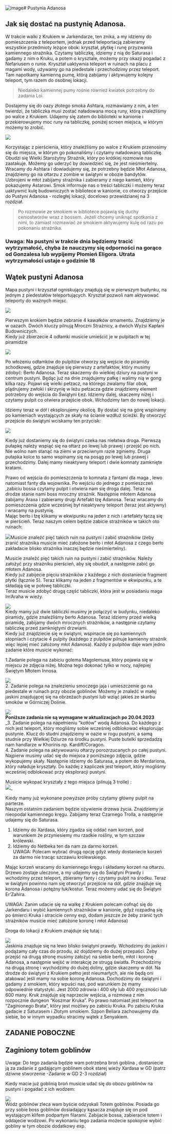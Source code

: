 ![image](https://github.com/user-attachments/assets/a931ec10-2618-42be-8d96-7c0ec948ca14)# Pustynia Adanosa

## Jak się dostać na pustynię Adanosa.

W trakcie walki z Krukiem w Jarkendarze, ten znika, a my idziemy do pomieszczenia z teleportem, jednak przed teleportacją zabieramy wszystkie przedmioty leżące obok: kryształ, płytkę i runę przyzwania kamiennego strażnika. Czytamy tabliczkę, idziemy z nią do Saturasa i gadamy z nim o Kruku, a potem o krysztale, możemy przy okazji pogadać z Nefariusem o runie. Kryształ uaktywnia teleport w ruinach na placu z magami wody, używamy go na piedestale i przechodzimy przez teleport. Tam napotkamy kamienną pumę, którą zabijamy i aktywujemy kolejny teleport, tym razem do osobnej lokacji.
> Niedaleko kamiennej pumy rośnie również kwiatek potrzebny do zadania Loi.

Dostajemy się do oazy złotego smoka Ashtara, rozmawiamy z nim, a ten twierdzi, że tabliczka musi zostać naładowana mocą runy, którą znaleźliśmy po walce z Krukiem. Udajemy się zatem do biblioteki w kanionie i przekierowujemy moc runy na tabliczkę, poniżej screen miejsca, w którym możemy to zrobić.

[![](https://steamuserimages-a.akamaihd.net/ugc/969852954270888650/F5C5876E037FB335528C9AE4A801F04186252A41/)](https://steamuserimages-a.akamaihd.net/ugc/969852954270888650/F5C5876E037FB335528C9AE4A801F04186252A41/)  

Korzystając z pierścienia, który znaleźliśmy po walce z Krukiem przenosimy się do miejsca, w którym go pokonaliśmy i czytamy naładowaną tabliczkę. Obudzi się Wielki Starożytny Strażnik, który po krótkiej rozmowie nas zaatakuje. Możemy go uderzyć by dowiedzieć się, że jest nieśmiertelny. Wracamy do Ashtara i dowiadujemy się, że potrzebny będzie Młot Adanosa, znajdziemy go na ołtarzu z zombie w świątyni w obozie bandytów. Uzbrojeni w młot zabijamy strażnika i zabieramy z niego kamień, który pokazujemy Astarowi. Smok informuje nas o treści tabliczki i możemy teraz uaktywnić kulę budowniczych w bibliotece w kanionie, co otworzy przejście do Pustyni Adanosa - rozległej lokacji, docelowo przewidzianej na 3 rozdział.
> Po rozmowie ze smokiem w bibliotece pojawią się duchy ceniostwórów wraz z bossem. Jeżeli chcemy uniknąć spotkania z nimi, to zamiast rozmawiać ze smokiem aktywujemy kulę od razu po pokonaniu strażnika. 

### Uwaga: Na pustyni w trakcie dnia będziemy tracić wytrzymałość, chyba że nauczymy się odporności na gorąco od Gonzalesa lub wypijemy Płomień Eligora. Utrata wytrzymałości ustaje o godzinie 18

## Wątek pustyni Adanosa

Mapa pustyni i krzyształ ogniskujący znajdują się w pierwszym budynku, na jednym z piedestałów teleportujących. Kryształ pozwoli nam aktywować teleporty do ważnych miejsc.

[![](https://steamuserimages-a.akamaihd.net/ugc/1824514739931038201/618699BC69992A839CC0FDC1BBD81224B0CD33DF/)](https://steamuserimages-a.akamaihd.net/ugc/1824514739931038201/618699BC69992A839CC0FDC1BBD81224B0CD33DF/)  

Pierwszym krokiem będzie zebranie 4 kawałków ornamentu. Znajdziemy je w oazach. Dwóch kluczy pilnują Mroczni Strażnicy, a dwóch Wyżsi Kapłani Budowniczych.  
Kiedy już zbierzecie 4 odłamki musicie umieścić je w pulpitach w tej piramidzie

[![](https://steamuserimages-a.akamaihd.net/ugc/969852954269962988/FBBD6E4057E5D63400F4B88D39F0945FFAE6C07E/)](https://steamuserimages-a.akamaihd.net/ugc/969852954269962988/FBBD6E4057E5D63400F4B88D39F0945FFAE6C07E/) 

Po włożeniu odłamków do pulpitów otworzy się wejście do piramidy schodkowej, gdzie znajduje się pierwszy z artefaktów, który musimy zdobyć: Berło Adanosa. Teraz skaczemy do wielkiej dziury na pustyni w centrum pustyni. Będąc już na dnie znajdujemy pałkę i walimy nią w gong kilka razy. Pojawi się wielki pełzacz, na którego zwalamy filar obok, plądrujemy zwłoki i skrzynię w leżu pełzacza gdzie znajdziemy element potrzebny do wejścia do Świątyni Łez. Idziemy dalej, skaczemy niżej i czytamy pulpit co otwiera przejście obok. Wchodzimy tam do nowej lokacji.

Idziemy teraz w dół i eksplorujemy okolicę. By dostać się na górę wspinamy po kamieniach wystających ze skały na ścianie wzdłuż ścieżki. By otworzyć przejście do świątyni wciskamy ten przycisk:

[![](https://steamuserimages-a.akamaihd.net/ugc/969852954270081211/EE169733492EA5F990F043B98B559E9F644292F9/)](https://steamuserimages-a.akamaihd.net/ugc/969852954270081211/EE169733492EA5F990F043B98B559E9F644292F9/)

Kiedy już dostaniemy się do świątyni czeka nas niełatwa droga. Pierwszą pułapkę należy wspiąć się na ołtarz po lewej lub prawej i przejść po nich. Nie wolno nam stanąć na ziemi w przeciwnym razie zginiemy. Druga pułapka kolce to samo wspinamy się na posąg po lewej lub prawej i przechodzimy. Dalej mamy nieaktywny teleport i dwie komnaty zamknięte kratami.

Prawo od wejścia do pomieszczenia to komnata z fantami dla maga , lewo natomiast fanty dla wojownika. Po wejściu do jednego z pomieszczeń ,zabiciu bossa czytamy pulpit i otwiera nam się droga dalej. Teraz na drodze stanie nami boss mroczny strażnik. Następnie młotem Adanosa zabijamy Araxa i zabieramy drugi Artefakt łzę Adanosa. Teraz wracamy do pomieszczenia gdzie wcześniej był nieaktywny teleport (teraz jest aktywny) i wracamy na pustynię.  
Mając berło i łzę klikamy w ekwipunku na jeden z nich i artefakty łączą się w pierścień. Teraz naszym celem będzie zabicie strażników w takich oto ruinach:

[![](https://steamuserimages-a.akamaihd.net/ugc/969852954270113704/26731D01770491636286AD292449DE9BD1EF9F47/)](https://steamuserimages-a.akamaihd.net/ugc/969852954270113704/26731D01770491636286AD292449DE9BD1EF9F47/)Musicie znaleźć pięć takich ruin na pustyni i zabić strażników (żeby zranić strażnika musicie mieć założone berło i młot Adanosa z czego berło zakładacie blisko strażnika inaczej będzie nieśmiertelny).

Musicie znaleźć pięć takich ruin na pustyni i zabić strażników. Należy założyć przy strażniku pierścień, aby się obudził, a następnie zabić go młotem Adanosa.  
Kiedy już zabijecie pięciu strażników z każdego z nich dostaniecie fragment płytki (łącznie 5). Teraz klikamy na jeden z fragmentów w ekwipunku, a te składają się w połowę tabliczki.  
Teraz musicie zdobyć drugą część tabliczki, która jest w posiadaniu maga Im’Araha w wieży.

[![](https://steamuserimages-a.akamaihd.net/ugc/969852954270905887/6B42FF559B6B8A90AF1A65DD9DFCE41052EFB253/)](https://steamuserimages-a.akamaihd.net/ugc/969852954270905887/6B42FF559B6B8A90AF1A65DD9DFCE41052EFB253/)  
Kiedy mamy już dwie tabliczki musimy je połączyć w budynku, niedaleko piramidy, gdzie znaleźliśmy berło Adanosa. Teraz idziemy przed wielką piramidę, zabijamy dwóch mrocznych strażników, a następnie czytamy tabliczkę przed zamkniętymi drzwiami.  
Kiedy już znajdziecie się w świątyni, wspinacie się po kamiennych stopniach i czytacie 4 pulpity (każdego z pulpitów pilnuje kamienny strażnik więc lepiej mieć założony młot Adanosa). Każdy z pulpitów daje wam jedno zadanie które musicie wykonać:

1.Zadanie polega na zabiciu golema Magolemusa, który pojawia się w miejscu ze zdjęcia niżej. Można tego dokonać tylko w nocy, najlepiej Świętym Młotem Innosa.

[![](https://steamuserimages-a.akamaihd.net/ugc/969852954270940452/BEEE34AE829A6DF810878C57795999FF00B3DA1E/)](https://steamuserimages-a.akamaihd.net/ugc/969852954270940452/BEEE34AE829A6DF810878C57795999FF00B3DA1E/)  
2\. Zadanie polega na znalezieniu smoczego jaja i umieszczenie go na piedestale w ruinach przy obozie goblinów. Możemy je znaleźć w małej jaskini znajdującej się na obrzeżach pustyni lub wziąć jakieś ze skarbu smoków w Górniczej Dolinie.

[![](https://steamuserimages-a.akamaihd.net/ugc/969852954270267470/0820A651A4676C33FD6117CAA9B3B7D118CE3637/)](https://steamuserimages-a.akamaihd.net/ugc/969852954270267470/0820A651A4676C33FD6117CAA9B3B7D118CE3637/)  
**Poniższe zadania nie są wymagane w aktualizacjach po 20.04.2023**  
\_3\. Zadanie polega na napełnieniu “kotłów” wodą Adanosa. Do każdego z nich jest teleport, który mogliśmy sobie wcześniej odblokować eksplorując pustynie. Klucz do studni znajdziemy w oazie w rogu pustyni, a samą studnie przy Wielkiej Dziurze na środku pustyni. Puste butelki sprzedadzą nam handlarze w Khorinis np. Kardiff/Coragon.  
4\. Zadanie polega na aktywowaniu ołtarzy porozrzucanych po całej pustyni. Najpierw musimy udać się do miejsca z poniższego zdjęcia, gdzie wykopujemy skały. Następnie idziemy do Saturasa, a potem do Merdariona, który naładuje kryształy. Do każdej z kapliczek jest teleport, który mogliśmy wcześniej odblokować przy eksploracji pustyni.

Musicie wykopać kryształy z tego miejsca (pilnują 3 trolle) :  
[![](https://steamuserimages-a.akamaihd.net/ugc/969852954270323017/E1F5330C1FACE3E3E581C5480CA8DAE3F6133102/)](https://steamuserimages-a.akamaihd.net/ugc/969852954270323017/E1F5330C1FACE3E3E581C5480CA8DAE3F6133102/)\_

Kiedy mamy już wykonane powyższe próby czytamy główny pulpit na parterze.  
Naszym ostatnim zadaniem będzie ożywienie drzewa życia. Znajdziemy je nieopodal kamiennego kręgu. Zabijamy teraz Czarnego Trolla, a następnie udajemy się do Saturasa.

1. Idziemy do Xardasa, który zgadza się oddać nam korzeń, pod warunkiem że przyniesiemy mu rzadkie rośliny, w tym szczaw królewski.
2. Idziemy do Netbeka ten da nam za darmo korzeń.  
   UWAGA: Polecam wybrać drugą opcję gdyż wtedy dostaniecie korzeń za darmo nie tracąc szczawiu królewskiego.

Mając korzeń wracamy do kamiennego kręgu i składamy korzeń na ołtarzu. Drzewo zostaje uleczone, a my udajemy się do Świątyni Prawdy i wchodzimy przez teleport, zbieramy fanty i czytamy pulpit na środku. Teraz w świątyni powinno nam się otworzyć przejście na dół, gdzie znajduje się korona Adanosa i potężny łuk/kostur. Teraz możemy udać się do Świątyni Er’Zahira.

UWAGA: Zanim udacie się na walkę z Krukiem polecam cofnąć się do Jarkendaru i wybić kamiennych strażników w kanionie, gdyż rozpadną się po śmierci Kruka i stracicie cenny exp, dodam jeszcze że żeby zranić tych strażników musicie mieć założone koronę i młot Adanosa)

Droga do lokacji z Krukiem znajduje się tutaj :

[![](https://steamuserimages-a.akamaihd.net/ugc/969852954271105486/0FDE347A3B53E94CE18A5AECC696C11C86E18F10/)](https://steamuserimages-a.akamaihd.net/ugc/969852954271105486/0FDE347A3B53E94CE18A5AECC696C11C86E18F10/)  
Jaskinia znajduje się na lewo blisko świątyni prawdy. Wchodzimy do jaskini i podążamy cały czas do przodu, aż dojdziemy do dużej przepaści. Żeby przejść na drugą stronę musimy założyć na siebie berło, młot i koronę Adanosa, a następnie wejść w interakcję ze strugą światła. Przechodzimy na drugą stronę i wychodzimy do dużej doliny, gdzie skaczemy w dół. Na drodze do świątyni z Krukiem pełno jest nieumarłych, ale nie będą oni atakować jeśli mamy na sobie koronę Adanosa. Dochodzimy do świątyni i gadamy z smokiem, który wpuści nas, pod warunkiem że mamy odpowiednie statystyki. Jest 2000 zdrowia i 400 siły lub 400 zręczności lub 600 many. Kruk znajduje się naprzeciw wejścia, a rozmowa z nim rozpocznie dungeon “Koszmar Kruka”. Po prawo natomiast jest teleport na “Zaginionego Brata”, który jest możliwy po zabiciu Kruka. Po zabiciu Kruka gadacie z Saturasem i Złotym smokiem. Szpon Beliara zachowujemy dla siebie, bo w innym wypadku stracimy wątek z Senyakiem.

## ZADANIE POBOCZNE

## Zaginiony totem goblinów

Uwaga: Do tego zadania będzie wam potrzebna broń goblina , dostaniecie ją za zadanie z gadającym goblinem obok starej wieży Xardasa w GD (patrz dziwne stworzenie -Zadanie w GD 2-3 rozdział)

Kiedy macie już goblinią broń musicie udać się do obozu goblinów na pustyni i pogadać z ich wodzem:

[![](https://steamuserimages-a.akamaihd.net/ugc/969852954274103078/DAA43423153BD5242F1219AFD28DEE5613CB8053/)](https://steamuserimages-a.akamaihd.net/ugc/969852954274103078/DAA43423153BD5242F1219AFD28DEE5613CB8053/)  
Wódz goblinów zleca wam byście odzyskali Totem goblinów. Posiada go przy sobie boss goblinów dosiadający kąsacza znajduje się on pod wystającym klifem podpartym filarami. Zabijacie bossa, zabieracie totem i oddajecie wodzowi. Po wykonaniu tego zadania możecie spokojnie wybić gobliny w tym obozie dodatkowy exp.
